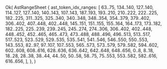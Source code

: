 Ok(
    AstRangeSheet {
        ast_token_idx_ranges: [
            63..75,
            134..140,
            127..140,
            114..127,
            127..140,
            140..143,
            107..143,
            187..193,
            193..210,
            210..222,
            222..225,
            182..225,
            311..325,
            325..340,
            340..348,
            348..354,
            354..379,
            379..402,
            306..402,
            407..448,
            402..448,
            145..151,
            151..155,
            155..164,
            164..173,
            173..182,
            182..225,
            225..239,
            239..245,
            245..274,
            274..306,
            306..402,
            402..448,
            448..452,
            452..465,
            465..473,
            473..488,
            488..496,
            496..513,
            513..517,
            517..523,
            523..529,
            529..535,
            535..541,
            541..546,
            546..550,
            550..553,
            143..553,
            82..97,
            97..107,
            107..553,
            565..573,
            573..579,
            579..582,
            594..602,
            602..608,
            608..616,
            628..636,
            636..642,
            642..648,
            648..656,
            0..8,
            8..18,
            18..28,
            28..38,
            38..44,
            44..50,
            50..58,
            58..75,
            75..553,
            553..582,
            582..616,
            616..656,
        ],
    },
)